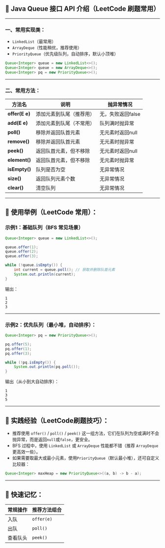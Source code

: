 ## 🚩 Java Queue 接口 API 介绍（LeetCode 刷题常用）

------

### 一、常用实现类：

- `LinkedList`（最常用）
- `ArrayDeque`（性能稍优，推荐使用）
- `PriorityQueue`（优先级队列，自动排序，默认小顶堆）

```java
Queue<Integer> queue = new LinkedList<>();
Queue<Integer> queue = new ArrayDeque<>();
Queue<Integer> pq = new PriorityQueue<>();
```

------

### 二、常用方法：

| 方法名         | 说明                     | 抛异常情况        |
| -------------- | ------------------------ | ----------------- |
| **offer(E e)** | 添加元素到队尾（推荐用） | 无，失败返回false |
| **add(E e)**   | 添加元素到队尾（不常用） | 队列满时抛异常    |
| **poll()**     | 移除并返回队首元素       | 无元素时返回null  |
| **remove()**   | 移除并返回队首元素       | 无元素时抛异常    |
| **peek()**     | 返回队首元素，但不移除   | 无元素时返回null  |
| **element()**  | 返回队首元素，但不移除   | 无元素时抛异常    |
| **isEmpty()**  | 队列是否为空             | 无异常情况        |
| **size()**     | 返回队列元素个数         | 无异常情况        |
| **clear()**    | 清空队列                 | 无异常情况        |

------

## 🚩 使用举例（LeetCode 常用）：

### 示例1：基础队列（BFS 常见场景）

```java
Queue<Integer> queue = new LinkedList<>();

queue.offer(1);
queue.offer(2);
queue.offer(3);

while (!queue.isEmpty()) {
    int current = queue.poll(); // 获取并删除队首元素
    System.out.println(current);
}
```

输出：

```
1
2
3
```

------

### 示例2：优先队列（最小堆，自动排序）：

```java
Queue<Integer> pq = new PriorityQueue<>();

pq.offer(5);
pq.offer(1);
pq.offer(3);

while (!pq.isEmpty()) {
    System.out.println(pq.poll());
}
```

输出（从小到大自动排序）：

```
1
3
5
```

------

## 🚩 实践经验（LeetCode刷题技巧）：

- 推荐使用 `offer()` / `poll()` / `peek()` 这一组方法，它们在队列为空或满时不会抛异常，而是返回`null`或`false`，更安全。
- BFS 过程中，使用 `LinkedList` 或 `ArrayDeque` 性能都不错（推荐 `ArrayDeque` 更高效一些）。
- 如果需要取最大或最小元素，使用`PriorityQueue`（默认最小堆），还可自定义比较器：

```java
Queue<Integer> maxHeap = new PriorityQueue<>((a, b) -> b - a);
```

------

## 🎯 快速记忆：

| 常规操作 | 推荐方法组合 |
| -------- | ------------ |
| 入队     | `offer(e)`   |
| 出队     | `poll()`     |
| 查看队头 | `peek()`     |

<Artalk />